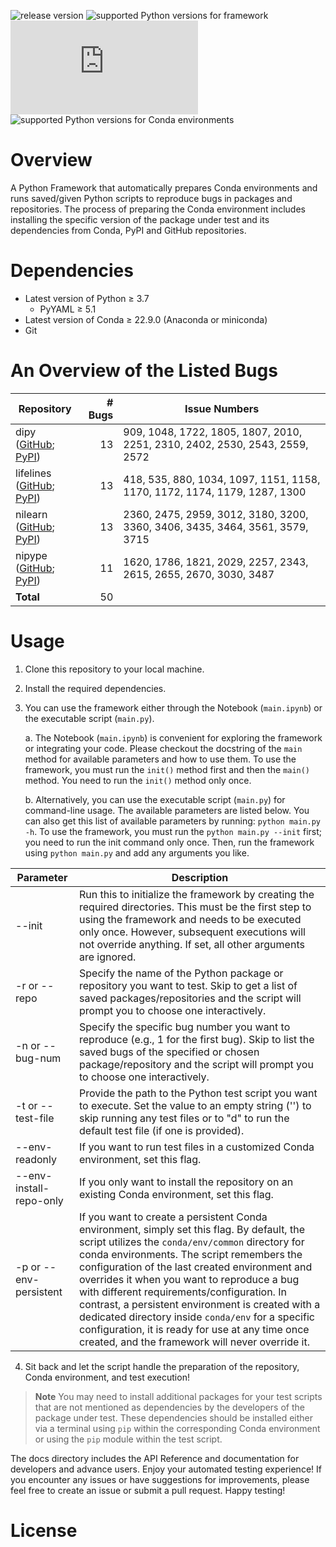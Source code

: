 ![release version](https://img.shields.io/badge/Release-v1.0.0-blue?labelColor=F44336&link=anaconda.org) ![supported Python versions for framework](https://img.shields.io/badge/Python-3.7_--_3.11-blue?logo=python&logoColor=white&link=python.org) ![conda version](https://img.shields.io/badge/Conda-&ge;22.9.0-blue?logo=anaconda&logoColor=white&labelColor=4db034&link=anaconda.org) ![supported Python versions for Conda environments](https://img.shields.io/badge/Python_Env-3.4_--_3.11-blue?logo=anaconda&logoColor=green&link=python.org)

# Overview

A Python Framework that automatically prepares Conda environments and runs saved/given Python scripts to reproduce bugs in packages and repositories. The process of preparing the Conda environment includes installing the specific version of the package under test and its dependencies from Conda, PyPI and GitHub repositories.

# Dependencies
- Latest version of Python &ge; 3.7
	- PyYAML &ge; 5.1
- Latest version of Conda &ge; 22.9.0 (Anaconda or miniconda)
- Git

# An Overview of the Listed Bugs

| Repository | # Bugs | Issue Numbers |
| --- | --: | --- |
| dipy <br> ([GitHub](https://github.com/dipy/dipy); [PyPI](https://pypi.org/project/dipy/)) | 13 | 909, 1048, 1722, 1805, 1807, 2010, 2251, 2310, 2402, 2530, 2543, 2559, 2572 |
| lifelines <br> ([GitHub](https://github.com/CamDavidsonPilon/lifelines); [PyPI](https://pypi.org/project/lifelines/)) | 13 | 418, 535, 880, 1034, 1097, 1151, 1158, 1170, 1172, 1174, 1179, 1287, 1300 |
| nilearn <br> ([GitHub](https://github.com/nilearn/nilearn); [PyPI](https://pypi.org/project/nilearn/)) | 13 | 2360, 2475, 2959, 3012, 3180, 3200, 3360, 3406, 3435, 3464, 3561, 3579, 3715 |
| nipype <br> ([GitHub](https://github.com/nipy/nipype); [PyPI](https://pypi.org/project/nipype/)) | 11 | 1620, 1786, 1821, 2029, 2257, 2343, 2615, 2655, 2670, 3030, 3487 |
| **Total** | 50 | |

# Usage

1. Clone this repository to your local machine.
2. Install the required dependencies.
3. You can use the framework either through the Notebook (`main.ipynb`) or the executable script (`main.py`).

	a. The Notebook (`main.ipynb`) is convenient for exploring the framework or integrating your code. Please checkout the docstring of the `main` method for available parameters and how to use them. To use the framework, you must run the `init()` method first and then the `main()` method. You need to run the `init()` method only once.
	
	b. Alternatively, you can use the executable script (`main.py`) for command-line usage. The available parameters are listed below. You can also get this list of available parameters by running: `python main.py -h`. To use the framework, you must run the `python main.py --init` first; you need to run the init command only once. Then, run the framework using `python main.py` and add any arguments you like.

| Parameter | Description |
| --- | --- |
| --init | Run this to initialize the framework by creating the required directories. This must be the first step to using the framework and needs to be executed only once. However, subsequent executions will not override anything. If set, all other arguments are ignored. |
| -r or --repo | Specify the name of the Python package or repository you want to test.  Skip to get a list of saved packages/repositories and the script will prompt you to choose one interactively. |
| -n or --bug-num | Specify the specific bug number you want to reproduce (e.g., 1 for the first bug). Skip to list the saved bugs of the specified or chosen package/repository and the script will prompt you to choose one interactively. |
| -t or --test-file | Provide the path to the Python test script you want to execute. Set the value to an empty string ('') to skip running any test files or to "d" to run the default test file (if one is provided). |
| --env-readonly | If you want to run test files in a customized Conda environment, set this flag. |
| --env-install-repo-only | If you only want to install the repository on an existing Conda environment, set this flag. |
| -p or --env-persistent | If you want to create a persistent Conda environment, simply set this flag. By default, the script utilizes the `conda/env/common` directory for conda environments. The script remembers the configuration of the last created environment and overrides it when you want to reproduce a bug with different requirements/configuration. In contrast, a persistent environment is created with a dedicated directory inside `conda/env` for a specific configuration, it is ready for use at any time once created, and the framework will never override it. |

4. Sit back and let the script handle the preparation of the repository, Conda environment, and test execution!

> **Note**
> You may need to install additional packages for your test scripts that are not mentioned as dependencies by the developers of the package under test. These dependencies should be installed either via a terminal using `pip` within the corresponding Conda environment or using the `pip` module within the test script.

The docs directory includes the API Reference and documentation for developers and advance users. Enjoy your automated testing experience! If you encounter any issues or have suggestions for improvements, please feel free to create an issue or submit a pull request. Happy testing!

# License